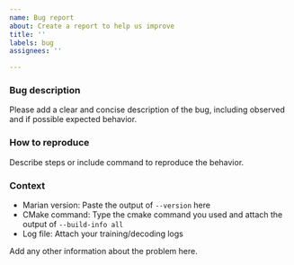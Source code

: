 ```yaml
---
name: Bug report
about: Create a report to help us improve
title: ''
labels: bug
assignees: ''

---
```


### Bug description
Please add a clear and concise description of the bug, including observed and if possible expected behavior.

### How to reproduce
Describe steps or include command to reproduce the behavior.

### Context
* Marian version: Paste the output of `--version` here
* CMake command: Type the cmake command you used and attach the output of `--build-info all`
* Log file: Attach your training/decoding logs

Add any other information about the problem here.
